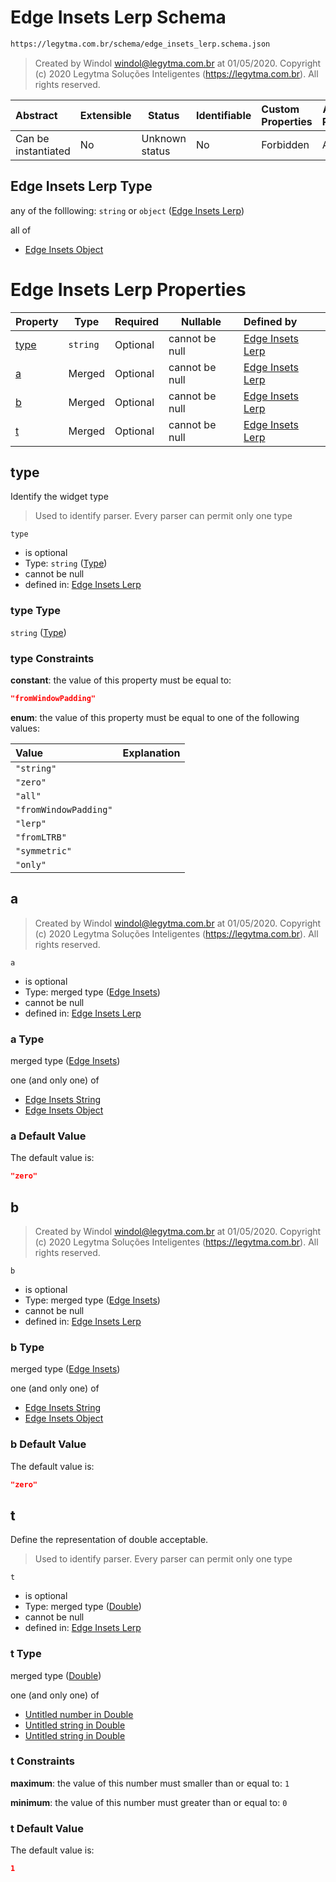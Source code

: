 # Edge Insets Lerp Schema

```txt
https://legytma.com.br/schema/edge_insets_lerp.schema.json
```




> Created by Windol [windol@legytma.com.br](mailto:windol@legytma.com.br) at 01/05/2020.
> Copyright (c) 2020 Legytma Soluções Inteligentes (<https://legytma.com.br>). All rights reserved.
>

| Abstract            | Extensible | Status         | Identifiable | Custom Properties | Additional Properties | Access Restrictions | Defined In                                                                                    |
| :------------------ | ---------- | -------------- | ------------ | :---------------- | --------------------- | ------------------- | --------------------------------------------------------------------------------------------- |
| Can be instantiated | No         | Unknown status | No           | Forbidden         | Allowed               | none                | [edge_insets_lerp.schema.json](../schema/edge_insets_lerp.schema.json "open original schema") |

## Edge Insets Lerp Type

any of the folllowing: `string` or `object` ([Edge Insets Lerp](edge_insets_lerp.md))

all of

-   [Edge Insets Object](edge_insets-oneof-edge-insets-object.md "check type definition")

# Edge Insets Lerp Properties

| Property      | Type     | Required | Nullable       | Defined by                                                                                                                                  |
| :------------ | -------- | -------- | -------------- | :------------------------------------------------------------------------------------------------------------------------------------------ |
| [type](#type) | `string` | Optional | cannot be null | [Edge Insets Lerp](edge_insets_lerp-properties-type.md "https&#x3A;//legytma.com.br/schema/edge_insets_lerp.schema.json#/properties/type")  |
| [a](#a)       | Merged   | Optional | cannot be null | [Edge Insets Lerp](edge_insets_lerp-properties-edge-insets.md "https&#x3A;//legytma.com.br/schema/edge_insets.schema.json#/properties/a")   |
| [b](#b)       | Merged   | Optional | cannot be null | [Edge Insets Lerp](edge_insets_lerp-properties-edge-insets-1.md "https&#x3A;//legytma.com.br/schema/edge_insets.schema.json#/properties/b") |
| [t](#t)       | Merged   | Optional | cannot be null | [Edge Insets Lerp](app_bar_theme-properties-double.md "https&#x3A;//legytma.com.br/schema/double.schema.json#/properties/t")                |

## type

Identify the widget type


> Used to identify parser. Every parser can permit only one type
>

`type`

-   is optional
-   Type: `string` ([Type](edge_insets_lerp-properties-type.md))
-   cannot be null
-   defined in: [Edge Insets Lerp](edge_insets_lerp-properties-type.md "https&#x3A;//legytma.com.br/schema/edge_insets_lerp.schema.json#/properties/type")

### type Type

`string` ([Type](edge_insets_lerp-properties-type.md))

### type Constraints

**constant**: the value of this property must be equal to:

```json
"fromWindowPadding"
```

**enum**: the value of this property must be equal to one of the following values:

| Value                 | Explanation |
| :-------------------- | ----------- |
| `"string"`            |             |
| `"zero"`              |             |
| `"all"`               |             |
| `"fromWindowPadding"` |             |
| `"lerp"`              |             |
| `"fromLTRB"`          |             |
| `"symmetric"`         |             |
| `"only"`              |             |

## a




> Created by Windol [windol@legytma.com.br](mailto:windol@legytma.com.br) at 01/05/2020.
> Copyright (c) 2020 Legytma Soluções Inteligentes (<https://legytma.com.br>). All rights reserved.
>

`a`

-   is optional
-   Type: merged type ([Edge Insets](edge_insets_lerp-properties-edge-insets-1.md))
-   cannot be null
-   defined in: [Edge Insets Lerp](edge_insets_lerp-properties-edge-insets-1.md "https&#x3A;//legytma.com.br/schema/edge_insets.schema.json#/properties/a")

### a Type

merged type ([Edge Insets](edge_insets_lerp-properties-edge-insets-1.md))

one (and only one) of

-   [Edge Insets String](edge_insets-oneof-edge-insets-string.md "check type definition")
-   [Edge Insets Object](edge_insets-oneof-edge-insets-object.md "check type definition")

### a Default Value

The default value is:

```json
"zero"
```

## b




> Created by Windol [windol@legytma.com.br](mailto:windol@legytma.com.br) at 01/05/2020.
> Copyright (c) 2020 Legytma Soluções Inteligentes (<https://legytma.com.br>). All rights reserved.
>

`b`

-   is optional
-   Type: merged type ([Edge Insets](edge_insets_lerp-properties-edge-insets-1.md))
-   cannot be null
-   defined in: [Edge Insets Lerp](edge_insets_lerp-properties-edge-insets-1.md "https&#x3A;//legytma.com.br/schema/edge_insets.schema.json#/properties/b")

### b Type

merged type ([Edge Insets](edge_insets_lerp-properties-edge-insets-1.md))

one (and only one) of

-   [Edge Insets String](edge_insets-oneof-edge-insets-string.md "check type definition")
-   [Edge Insets Object](edge_insets-oneof-edge-insets-object.md "check type definition")

### b Default Value

The default value is:

```json
"zero"
```

## t

Define the representation of double acceptable.


> Used to identify parser. Every parser can permit only one type
>

`t`

-   is optional
-   Type: merged type ([Double](app_bar_theme-properties-double.md))
-   cannot be null
-   defined in: [Edge Insets Lerp](app_bar_theme-properties-double.md "https&#x3A;//legytma.com.br/schema/double.schema.json#/properties/t")

### t Type

merged type ([Double](app_bar_theme-properties-double.md))

one (and only one) of

-   [Untitled number in Double](double-definitions-doublenumber.md "check type definition")
-   [Untitled string in Double](double-definitions-doublestring.md "check type definition")
-   [Untitled string in Double](double-definitions-doubleenum.md "check type definition")

### t Constraints

**maximum**: the value of this number must smaller than or equal to: `1`

**minimum**: the value of this number must greater than or equal to: `0`

### t Default Value

The default value is:

```json
1
```
